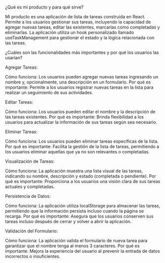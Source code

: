 ¿Qué es mi producto y para qué sirve?

Mi producto es una aplicación de lista de tareas construida en React. Permite a los usuarios gestionar sus tareas, incluyendo la capacidad de agregar nuevas tareas, editar las existentes, marcarlas como completadas y eliminarlas. La aplicación utiliza un hook personalizado llamado useTaskManagement para gestionar el estado y la lógica relacionada con las tareas.

¿Cuáles son las funcionalidades más importantes y por qué los usuarios las usarían?

Agregar Tareas:

Cómo funciona: Los usuarios pueden agregar nuevas tareas ingresando un nombre y, opcionalmente, una descripción en un formulario.
Por qué es importante: Permite a los usuarios registrar nuevas tareas en la lista para realizar un seguimiento de sus actividades.

Editar Tareas:

Cómo funciona: Los usuarios pueden editar el nombre y la descripción de las tareas existentes.
Por qué es importante: Brinda flexibilidad a los usuarios para actualizar la información de sus tareas según sea necesario.

Eliminar Tareas:

Cómo funciona: Los usuarios pueden eliminar tareas específicas de la lista.
Por qué es importante: Facilita la gestión de la lista de tareas, permitiendo a los usuarios eliminar aquellas que ya no son relevantes o completadas.

Visualización de Tareas:

Cómo funciona: La aplicación muestra una lista visual de las tareas, indicando su nombre, descripción y estado (completada o pendiente).
Por qué es importante: Proporciona a los usuarios una visión clara de sus tareas actuales y completadas.

Persistencia de Datos:

Cómo funciona: La aplicación utiliza localStorage para almacenar las tareas, permitiendo que la información persista incluso cuando la página se recarga.
Por qué es importante: Asegura que los usuarios conserven sus tareas incluso después de cerrar y volver a abrir la aplicación.

Validación del Formulario:

Cómo funciona: La aplicación valida el formulario de nueva tarea para garantizar que el nombre tenga al menos 3 caracteres.
Por qué es importante: Mejora la experiencia del usuario al prevenir la entrada de datos incorrectos o insuficientes.